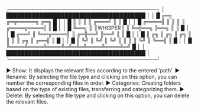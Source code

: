 ┌────────────────────────────────────────┐
│ ██████████████████████████████████████ │
│ █      ╔═╗       ╔═╦═════╗       ╔═╗ █ │
│ █      ║ ║       ║ ║ ╔═══╝       ║ ║ █ │
│ █ ╔════╣ ║       ║ ║ ║ ╔════╦════╣ ║ █ │
│ █ ╚══╗ ║ ║WHI3PER║ ║ ╚═╬══╗ ╠══╗ ║ ║ █ │
│ █ ╔══╝ ║ ╚══╦════╣ ║ ╔═╬══╝ ╠══╝ ║ ║ █ │
│ █ ║ ╔╗ ║ ╔╗ ║ ╔╗ ║ ║ ║ ║ ╔╗ ║ ╔══╣ ║ █ │
│ █ ║ ╚╝ ║ ╚╝ ║ ╚╝ ║ ║ ║ ║ ╚╝ ║ ╚══╣ ║ █ │
│ █ ╚════╩════╩════╩═╩═╩═╩════╩════╩═╝ █ │
│ ██████████████████████████████████████ │
└────────────────────────────────────────┘

► Show: It displays the relevant files according to the entered 'path'.
► Rename: By selecting the file type and clicking on this option, you can number the corresponding files in order.
► Categories: Creating folders based on the type of existing files, transferring and categorizing them.
► Delete: By selecting the file type and clicking on this option, you can delete the relevant files.
